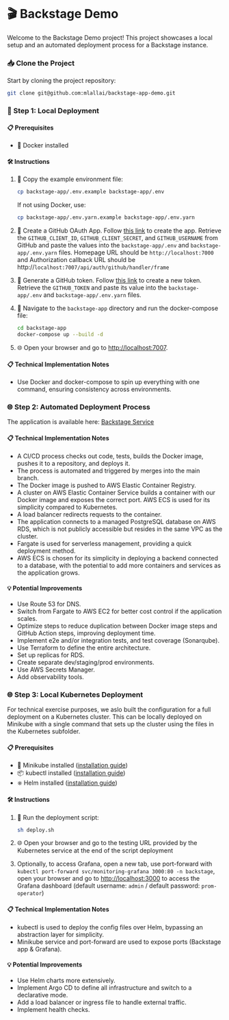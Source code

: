 # 🎬 Backstage Demo

Welcome to the Backstage Demo project! This project showcases a local setup and an automated deployment process for a Backstage instance.

### 📥 Clone the Project

Start by cloning the project repository:

```sh
git clone git@github.com:mlallai/backstage-app-demo.git
```

### 🚀 Step 1: Local Deployment

#### 📋 Prerequisites

- 🐳 Docker installed

#### 🛠️ Instructions

1. 📄 Copy the example environment file:

   ```sh
   cp backstage-app/.env.example backstage-app/.env
   ```

   If not using Docker, use:

   ```sh
   cp backstage-app/.env.yarn.example backstage-app/.env.yarn
   ```

2. 🔑 Create a GitHub OAuth App. Follow [this link](https://github.com/settings/applications/new) to create the app. Retrieve the `GITHUB_CLIENT_ID`, `GITHUB_CLIENT_SECRET`, and `GITHUB_USERNAME` from GitHub and paste the values into the `backstage-app/.env` and `backstage-app/.env.yarn` files. Homepage URL should be `http://localhost:7000` and Authorization callback URL should be http://`localhost:7007/api/auth/github/handler/frame`

3. 🔑 Generate a GitHub token. Follow [this link](https://github.com/settings/tokens/new) to create a new token. Retrieve the `GITHUB_TOKEN` and paste its value into the `backstage-app/.env` and `backstage-app/.env.yarn` files.

4. 📂 Navigate to the `backstage-app` directory and run the docker-compose file:
   ```sh
   cd backstage-app
   docker-compose up --build -d
   ```
5. 🌐 Open your browser and go to [http://localhost:7007](http://localhost:7007).

#### 📋 Technical Implementation Notes

- Use Docker and docker-compose to spin up everything with one command, ensuring consistency across environments.

### 🌐 Step 2: Automated Deployment Process

The application is available here: [Backstage Service](http://backstage-service-3-lb-618052225.eu-west-3.elb.amazonaws.com/)

#### 📋 Technical Implementation Notes

- A CI/CD process checks out code, tests, builds the Docker image, pushes it to a repository, and deploys it.
- The process is automated and triggered by merges into the main branch.
- The Docker image is pushed to AWS Elastic Container Registry.
- A cluster on AWS Elastic Container Service builds a container with our Docker image and exposes the correct port. AWS ECS is used for its simplicity compared to Kubernetes.
- A load balancer redirects requests to the container.
- The application connects to a managed PostgreSQL database on AWS RDS, which is not publicly accessible but resides in the same VPC as the cluster.
- Fargate is used for serverless management, providing a quick deployment method.
- AWS ECS is chosen for its simplicity in deploying a backend connected to a database, with the potential to add more containers and services as the application grows.

#### 💡 Potential Improvements

- Use Route 53 for DNS.
- Switch from Fargate to AWS EC2 for better cost control if the application scales.
- Optimize steps to reduce duplication between Docker image steps and GitHub Action steps, improving deployment time.
- Implement e2e and/or integration tests, and test coverage (Sonarqube).
- Use Terraform to define the entire architecture.
- Set up replicas for RDS.
- Create separate dev/staging/prod environments.
- Use AWS Secrets Manager.
- Add observability tools.

### 🌐 Step 3: Local Kubernetes Deployment

For technical exercise purposes, we aslo built the configuration for a full deployment on a Kubernetes cluster. This can be locally deployed on Minikube with a single command that sets up the cluster using the files in the Kubernetes subfolder.

#### 📋 Prerequisites

- 🐳 Minikube installed ([installation guide](https://minikube.sigs.k8s.io/docs/start/))
- 📦 kubectl installed ([installation guide](https://kubernetes.io/docs/tasks/tools/install-kubectl/))
- ⎈ Helm installed ([installation guide](https://helm.sh/docs/intro/install/))

#### 🛠️ Instructions

1. 📜 Run the deployment script:

   ```sh
   sh deploy.sh
   ```

2. 🌐 Open your browser and go to the testing URL provided by the Kubernetes service at the end of the script deployment

3. Optionally, to access Grafana, open a new tab, use port-forward with `kubectl port-forward svc/monitoring-grafana 3000:80 -n backstage`, open your browser and go to [http://localhost:3000](http://localhost:3000) to access the Grafana dashboard (default username: `admin` / default password: `prom-operator`)

#### 📋 Technical Implementation Notes

- kubectl is used to deploy the config files over Helm, bypassing an abstraction layer for simplicity.
- Minikube service and port-forward are used to expose ports (Backstage app & Grafana).

#### 💡 Potential Improvements

- Use Helm charts more extensively.
- Implement Argo CD to define all infrastructure and switch to a declarative mode.
- Add a load balancer or ingress file to handle external traffic.
- Implement health checks.
